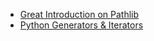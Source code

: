 * [Great Introduction on Pathlib](http://pbpython.com/pathlib-intro.html)
* [Python Generators & Iterators](https://medium.freecodecamp.org/how-and-why-you-should-use-python-generators-f6fb56650888)


